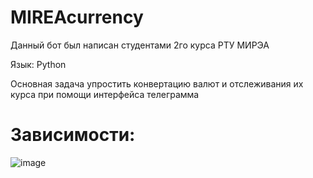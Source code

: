 # MIREAcurrency

Данный бот был написан студентами 2го курса РТУ МИРЭА

Язык: Python

Основная задача упростить конвертацию валют и отслеживания их курса при помощи интерфейса телеграмма

# Зависимости:
![image](https://user-images.githubusercontent.com/59707245/230184039-08b99ad6-4c73-4244-9367-0dcd4f3920c9.png)
